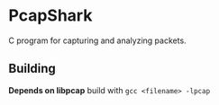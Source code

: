 # PcapShark

C program for capturing and analyzing packets.

## Building

**Depends on libpcap**
build with `gcc <filename> -lpcap`
